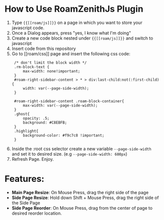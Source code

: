 # How to Use RoamZenithJs Plugin

1. Type `{{[[roam/js]]}}` on a page in which you want to store your javascript code.
2. Once a Dialog appears, press "yes, I know what I'm doing"
3. Create a new code block nested under `{{[[roam/js]]}}` and switch to javascript
4. Insert code from this repository
5. Go to [[roam/css]] page and insert the following css code:
   ```
    /* don't limit the block width */
    .rm-block-text {
        max-width: none!important;
    }
    #roam-right-sidebar-content > * > div:last-child:not(:first-child) {
        width: var(--page-side-width);
    } 

    #roam-right-sidebar-content .roam-block-container{
        max-width: var(--page-side-width);
    }
    .ghost{
        opacity: .5;
        background: #C8EBFB;
    }
    .highlight{
        background-color: #f9c7c8 !important;
    }
   ```
6. Inside the :root css selector create a new variable `--page-side-width` and set it to desired size. (e.g `--page-side-width: 600px`)
7. Refresh Page. Enjoy.

# Features:
* __Main Page Resize__: On Mouse Press, drag the right side of the page
* __Side Page Resize__: Hold down Shift + Mouse Press, drag the right side of the Side Page
* __Side Page Reorder__: On Mouse Press, drag from the center of page to desired reorder location.
